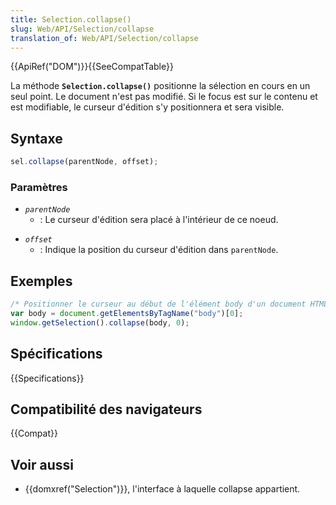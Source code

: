 ```yaml
---
title: Selection.collapse()
slug: Web/API/Selection/collapse
translation_of: Web/API/Selection/collapse
---
```


{{ApiRef("DOM")}}{{SeeCompatTable}}

La méthode **`Selection.collapse()`** positionne la sélection en cours en un seul point. Le document n'est pas modifié. Si le focus est sur le contenu et est modifiable, le curseur d'édition s'y positionnera et sera visible.

## Syntaxe

```js
sel.collapse(parentNode, offset);
```

### Paramètres

- _`parentNode`_
  - : Le curseur d'édition sera placé à l'intérieur de ce noeud.

<!---->

- _`offset`_
  - : Indique la position du curseur d'édition dans `parentNode`.

## Exemples

```js
/* Positionner le curseur au début de l'élément body d'un document HTML. */
var body = document.getElementsByTagName("body")[0];
window.getSelection().collapse(body, 0);
```

## Spécifications

{{Specifications}}

## Compatibilité des navigateurs

{{Compat}}

## Voir aussi

- {{domxref("Selection")}}, l'interface à laquelle collapse appartient.
